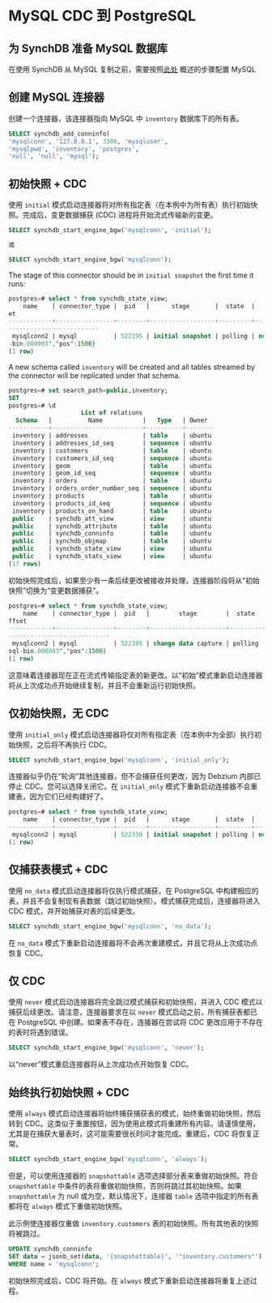 # MySQL CDC 到 PostgreSQL

## 为 SynchDB 准备 MySQL 数据库

在使用 SynchDB 从 MySQL 复制之前，需要按照[此处](https://docs.synchdb.com/getting-started/remote_database_setups/) 概述的步骤配置 MySQL

## 创建 MySQL 连接器

创建一个连接器，该连接器指向 MySQL 中 `inventory` 数据库下的所有表。
```sql
SELECT synchdb_add_conninfo(
'mysqlconn', '127.0.0.1', 3306, 'mysqluser',
'mysqlpwd', 'inventory', 'postgres',
'null', 'null', 'mysql');
```

## 初始快照 + CDC

使用 `initial` 模式启动连接器将对所有指定表（在本例中为所有表）执行初始快照。完成后，变更数据捕获 (CDC) 进程将开始流式传输新的变更。

```sql
SELECT synchdb_start_engine_bgw('mysqlconn', 'initial');

或

SELECT synchdb_start_engine_bgw('mysqlconn');
```

The stage of this connector should be in `initial snapshot` the first time it runs:
```sql
postgres=# select * from synchdb_state_view;
    name    | connector_type |  pid   |      stage       |  state  |   err    |                      last_dbz_offs
et
------------+----------------+--------+------------------+---------+----------+-----------------------------------
-------------------------
 mysqlconn2 | mysql          | 522195 | initial snapshot | polling | no error | {"ts_sec":1750375008,"file":"mysql
-bin.000003","pos":1500}
(1 row)

```

A new schema called `inventory` will be created and all tables streamed by the connector will be replicated under that schema.
```sql
postgres=# set search_path=public,inventory;
SET
postgres=# \d
                    List of relations
  Schema   |          Name           |   Type   | Owner
-----------+-------------------------+----------+--------
 inventory | addresses               | table    | ubuntu
 inventory | addresses_id_seq        | sequence | ubuntu
 inventory | customers               | table    | ubuntu
 inventory | customers_id_seq        | sequence | ubuntu
 inventory | geom                    | table    | ubuntu
 inventory | geom_id_seq             | sequence | ubuntu
 inventory | orders                  | table    | ubuntu
 inventory | orders_order_number_seq | sequence | ubuntu
 inventory | products                | table    | ubuntu
 inventory | products_id_seq         | sequence | ubuntu
 inventory | products_on_hand        | table    | ubuntu
 public    | synchdb_att_view        | view     | ubuntu
 public    | synchdb_attribute       | table    | ubuntu
 public    | synchdb_conninfo        | table    | ubuntu
 public    | synchdb_objmap          | table    | ubuntu
 public    | synchdb_state_view      | view     | ubuntu
 public    | synchdb_stats_view      | view     | ubuntu
(17 rows)

```

初始快照完成后，如果至少有一条后续更改被接收并处理，连接器阶段将从“初始快照”切换为“变更数据捕获”。
```sql
postgres=# select * from synchdb_state_view;
    name    | connector_type |  pid   |        stage        |  state  |   err    |                      last_dbz_o
ffset
------------+----------------+--------+---------------------+---------+----------+--------------------------------
----------------------------
 mysqlconn2 | mysql          | 522195 | change data capture | polling | no error | {"ts_sec":1750375008,"file":"my
sql-bin.000003","pos":1500}
(1 row)

```

这意味着连接器现在正在流式传输指定表的新更改。以“初始”模式重新启动连接器将从上次成功点开始继续复制，并且不会重新运行初始快照。

## 仅初始快照，无 CDC

使用 `initial_only` 模式启动连接器将仅对所有指定表（在本例中为全部）执行初始快照，之后将不再执行 CDC。

```sql
SELECT synchdb_start_engine_bgw('mysqlconn', 'initial_only');

```

连接器似乎仍在“轮询”其他连接器，但不会捕获任何更改，因为 Debzium 内部已停止 CDC。您可以选择关闭它。在 `initial_only` 模式下重新启动连接器不会重建表，因为它们已经构建好了。

```sql
postgres=# select * from synchdb_state_view;
    name    | connector_type |  pid   |      stage       |  state  |   err    |       last_dbz_offset
------------+----------------+--------+------------------+---------+----------+-----------------------------
 mysqlconn2 | mysql          | 522330 | initial snapshot | polling | no error | offset file not flushed yet
(1 row)

```

## 仅捕获表模式 + CDC

使用 `no_data` 模式启动连接器将仅执行模式捕获，在 PostgreSQL 中构建相应的表，并且不会复制现有表数据（跳过初始快照）。模式捕获完成后，连接器将进入 CDC 模式，并开始捕获对表的后续更改。

```sql
SELECT synchdb_start_engine_bgw('mysqlconn', 'no_data');

```

在 `no_data` 模式下重新启动连接器将不会再次重建模式，并且它将从上次成功点恢复 CDC。

## 仅 CDC

使用 `never` 模式启动连接器将完全跳过模式捕获和初始快照，并进入 CDC 模式以捕获后续更改。请注意，连接器要求在以 `never` 模式启动之前，所有捕获表都已在 PostgreSQL 中创建。如果表不存在，连接器在尝试将 CDC 更改应用于不存在的表时将遇到错误。

```sql
SELECT synchdb_start_engine_bgw('mysqlconn', 'never');

```

以“never”模式重启连接器将从上次成功点开始恢复 CDC。

## 始终执行初始快照 + CDC

使用 `always` 模式启动连接器将始终捕获捕获表的模式，始终重做初始快照，然后转到 CDC。这类似于重置按钮，因为使用此模式将重建所有内容。请谨慎使用，尤其是在捕获大量表时，这可能需要很长时间才能完成。重建后，CDC 将恢复正常。

```sql
SELECT synchdb_start_engine_bgw('mysqlconn', 'always');

```

但是，可以使用连接器的 `snapshottable` 选项选择部分表来重做初始快照。符合 `snapshottable` 中条件的表将重做初始快照，否则将跳过其初始快照。如果 `snapshottable` 为 null 或为空，默认情况下，连接器 `table` 选项中指定的所有表都将在 `always` 模式下重做初始快照。

此示例使连接器仅重做 `inventory.customers` 表的初始快照。所有其他表的快照将被跳过。
```sql
UPDATE synchdb_conninfo
SET data = jsonb_set(data, '{snapshottable}', '"inventory.customers"')
WHERE name = 'mysqlconn';
```

初始快照完成后，CDC 将开始。在 `always` 模式下重新启动连接器将重复上述过程。